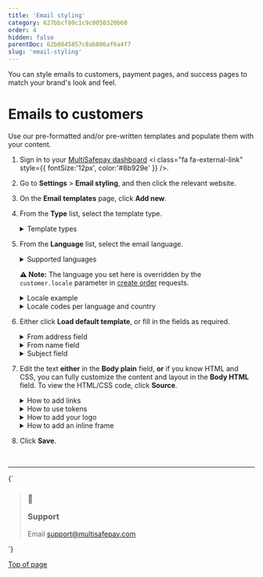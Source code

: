 ```yaml
---
title: 'Email styling'
category: 627bbcf80c1c9c0050320b60
order: 4
hidden: false
parentDoc: 62b0845857c8ab006af6a4f7
slug: 'email-styling'
---
```


You can style emails to customers, payment pages, and success pages to match your brand's look and feel.

# Emails to customers

Use our pre-formatted and/or pre-written templates and populate them with your content.

1. Sign in to your <a href="https://merchant.multisafepay.com" target="_blank">MultiSafepay dashboard</a> <i class="fa fa-external-link" style={{ fontSize:'12px', color:'#8b929e' }} />.

2. Go to **Settings** > **Email styling**, and then click the relevant website.

3. On the **Email templates** page, click **Add new**.

4. From the **Type** list, select the template type.

   <details id="template-types">
     <summary>Template types</summary>

     <br />

     **Bank transfer details email (to customer)**\
     For sending customers MultiSafepay's bank details for <Glossary>redirect</Glossary> [bank\
     transfers](/docs/bank-transfer/).

     **Chargeback email (to merchant)**\
     For notifying you when a customer requests a [chargeback](/docs/chargebacks/).

     Make sure you add an email addresses for us to send these emails to in your dashboard, under\
     **Account information** > **Chargebacks email**.

     **Manual capture completed (to customer)**\
     For notifying customers that you have manually captured reserved funds for an [uncleared transaction](/docs/uncleared/).

     **Manual capture completed (to merchant)**\
     For confirming that you have manually captured reserved funds for an [uncleared transaction](/docs/uncleared/).

     **Partial and/or full capture completed (to customer)**\
     For notifying customers that you have partially or fully captured reserved funds for an [uncleared transaction](/docs/uncleared/).

     **Partial and/or full capture completed (to merchant)**\
     For confirming that you have partially or fully captured reserved funds for an [uncleared transaction](/docs/uncleared/).

     **Refund complete email (to customer)**\
     For notifying customers that you have processed their refund.

     **Second Chance email (to customer)**\
     For sending customers a friendly reminder to complete a payment.

     Make sure you have enabled [Second Chance](/docs/second-chance/) in your MultiSafepay dashboard.

     **Transaction completed email (to customer)**\
     For sending payment confirmation to customers.

     **Transaction completed email (to merchant)**\
     For notifying you that a customer has successfully completed a payment.

     ***
   </details>

5. From the **Language** list, select the email language.

   <details id="supported-languages">
     <summary>Supported languages</summary>

     <br />

     * Dutch
     * English
     * French
     * German
     * Italian
     * Spanish

     ***
   </details>

   **⚠️ Note:** The language you set here is overridden by the `customer.locale` parameter in [create order](/reference/createorder/) requests.

   <details id="locale-example">
     <summary>Locale example</summary>

     <br />

     ```json
     {
     "customer": {
         "first_name": "John",
         "last_name": "Doe",
         "house_number": "39",
         "address1": "Kraanspoor",
         "address2": "",
         "city": "Amsterdam",
         "zip_code": "1033 SC",
         "state": "Noord-Holland",
         "country": "NL",
         "locale": "nl_NL", // Set the language and country code
         "phone": "0208500500",
         "email": "example@multisafepay.com",
         "gender": "M",
         "birthday": "1980-12-31",
         "user_agent": "Mozilla/5.0 (Windows NT 6.3; WOW64) AppleWebKit/537.36 (KHTML, like Gecko) Chrome/38.0.2125.111 Safari/537.36",
         "referrer": "http://test.com",
         "ip_address": "123.123.123.123",
         "forwarded_ip": "",
         "reference": ""
     }
     }
     ```
   </details>

   <details id="locale-codes">
     <summary>Locale codes per language and country</summary>

     <br />

     | Code    | Language & country  |
     | ------- | ------------------- |
     | `cs_CZ` | Czech               |
     | `de_AT` | German (Austria)    |
     | `de_DE` | German (Germany)    |
     | `en_US` | American English    |
     | `fi_FI` | Finnish             |
     | `fr_BE` | French (Belgium)    |
     | `fr_FR` | French (France)     |
     | `it_IT` | Italian             |
     | `nl_BE` | Dutch (Belgium)     |
     | `nl_NL` | Dutch (Netherlands) |
     | `pl_PL` | Polish              |
     | `es_ES` | Spanish             |
     | `sv_SE` | Swedish             |
     | `zh_CN` | Chinese             |
   </details>

6. Either click **Load default template**, or fill in the fields as required.

   <details id="from-address-field">
     <summary>From address field</summary>

     <br />

     In the **From address** field, enter the email address you want the email sent from, e.g. [sales@yourcompany.com](mailto:sales@yourcompany.com).

     **⚠️ Note:** If you enter a from address other than [noreply@multisafepay.com](mailto:noreply@multisafepay.com), to avoid emails being marked as spam, we recommend adding the following DNS record to your domain:

     ```
     v=spf1 ip4:213.189.0.0/23 ip4:185.99.128.0/22 mx
     ```

     ***
   </details>

   <details id="from-name-field">
     <summary>From name field</summary>

     <br />

     In the **From name** field, enter the name you want the email sent by, e.g. your company name.

     ***
   </details>

   <details id="subject-field">
     <summary>Subject field</summary>

     <br />

     In the **Subject** field, enter a subject.

     ***
   </details>

7. Edit the text **either** in the **Body plain** field, **or** if you know HTML and CSS, you can fully customize the content and layout in the **Body HTML** field. To view the HTML/CSS code, click **Source**.

   <details id="how-to-add-links">
     <summary>How to add links</summary>

     <br />

     1. Click the **Link** icon.
     2. Select the link type: **URL**, **Anchor link**, or **Mailto link**.
     3. Fill in the additional fields as required, and then click **OK**.

     ***
   </details>

   <details id="how-to-use-tokens">
     <summary>How to use tokens</summary>

     <br />

     To save time, you can use @tokens@ to auto-fill personalized details in emails.

     1. In the **Body HTML editor**, click the **Token** icon.
     2. Select a token from the list, and then click **OK**.\ <br />

     The table below describes all available tokens.

     | Token                   | Output                                                                                                                                                                                                  |
     | ----------------------- | ------------------------------------------------------------------------------------------------------------------------------------------------------------------------------------------------------- |
     | ACCOUNT                 | The `account_id` of a FastCheckout customer                                                                                                                                                             |
     | ACCOUNTADDRESS          | The customer's address and street name                                                                                                                                                                  |
     | ACCOUNTADDRESSAPARTMENT | The customer's house number                                                                                                                                                                             |
     | ACCOUNTCITY             | The customer's city of residence                                                                                                                                                                        |
     | ACCOUNTCOUNTRY          | The customer's country of residence                                                                                                                                                                     |
     | ACCOUNT EMAIL           | The customer's email address                                                                                                                                                                            |
     | ACCOUNTFIRSTNAME        | The customer's first name                                                                                                                                                                               |
     | ACCOUNTLASTNAME         | The customer's last name                                                                                                                                                                                |
     | ACCOUNTNR               | Your MultiSafepay account ID                                                                                                                                                                            |
     | ACCOUNTZIPCODE          | The customer's ZIP code                                                                                                                                                                                 |
     | ADDRESS1                | Your company address line 1                                                                                                                                                                             |
     | ADDRESS2                | Your company address line 2                                                                                                                                                                             |
     | ADDRESS3                | Your company address line 3                                                                                                                                                                             |
     | BANKHOLDERNAME          | The account holder name for a bank transfer                                                                                                                                                             |
     | BANKIBAN                | The IBAN for a bank transfer                                                                                                                                                                            |
     | BANKPAYMENTID           | The payment reference for a bank transfer                                                                                                                                                               |
     | BANKTRANSFERBIC         | The BIC for a bank transfer                                                                                                                                                                             |
     | BANKTRANSFERHOLDER      | The account holder name receiving a bank transfer                                                                                                                                                       |
     | BANKTRANSFERID          | The reference for a bank transfer                                                                                                                                                                       |
     | BIRTHYDAY               | The customer's date of birth                                                                                                                                                                            |
     | CITY                    | Your company city of residence                                                                                                                                                                          |
     | COMPANYNAME             | Your company name given in your MultiSafepay account                                                                                                                                                    |
     | CONTENT                 | The items in the shopping cart                                                                                                                                                                          |
     | COUNTRY                 | The <a href="https://www.iso.org/iso-3166-country-codes.html" target="_blank">ISO 3166</a> <i class="fa fa-external-link" style={{ fontSize:'12px', color:'#8b929e' }} /> code for your company country |
     | COUNTRYCODE             | The <a href="https://www.iso.org/iso-3166-country-codes.html" target="_blank">ISO 3166</a> <i class="fa fa-external-link" style={{ fontSize:'12px', color:'#8b929e' }} /> code for your company country |
     | CURRENTDATE             | Today's date                                                                                                                                                                                            |
     | DELIVERYINVOICEURL      | The invoice URL for delivery                                                                                                                                                                            |
     | DELIVERYREASON          | The reason for delivery                                                                                                                                                                                 |
     | DELIVERYCARRIER         | The carrier used for delivery                                                                                                                                                                           |
     | DELIVERYTRACKINGURL     | The track and trace URL for delivery                                                                                                                                                                    |
     | DELIVERYTRACKINGCODE    | The track and trace code for delivery                                                                                                                                                                   |
     | DELIVERYSHIPDATE        | The shipping date for delivery                                                                                                                                                                          |
     | DESCRIPTION             | The account ID to receive money                                                                                                                                                                         |
     | DESTAMOUNT              | The amount to be received                                                                                                                                                                               |
     | DESTAMOUNTFORMATCUR     | The amount (and currency to be paid by the customer via bank transfer transactions                                                                                                                      |
     | DESTCURRENCY            | The currency of the amount to be received                                                                                                                                                               |
     | DESTFORMATAMOUNTCUR     | The currency and amount to be paid out                                                                                                                                                                  |
     | EMAIL                   | The customer's email address                                                                                                                                                                            |
     | FINANCIAL EMAIL         | Your invoices email address                                                                                                                                                                             |
     | FIRSTNAME               | The customer's first name and email address set as sender for emails                                                                                                                                    |
     | FROMNAME                | The name of the sender's email account                                                                                                                                                                  |
     | GENDER                  | The customer's gender                                                                                                                                                                                   |
     | LASTNAME                | The customer's last name                                                                                                                                                                                |
     | MERCHANTCITY            | Your company city of residence                                                                                                                                                                          |
     | MERCHANTCOUNTRY         | Your company country of residence                                                                                                                                                                       |
     | MERCHANTLOGOHTML        | The HTML code for your logo                                                                                                                                                                             |
     | MERCHANTNAME            | Your company's full name                                                                                                                                                                                |
     | MERCHANTPHONESUPPORT    | Your customer service phone number                                                                                                                                                                      |
     | MERCHANTPO              | Your customer tracking number                                                                                                                                                                           |
     | MERCHANTSUPPORT EMAIL   | Your customer service email address                                                                                                                                                                     |
     | MERCHANTTRANSACTIONID   | Your transaction reference number                                                                                                                                                                       |
     | ORDERSTATUS             | The <Glossary>order status</Glossary>                                                                                                                                                                   |
     | PAYLINK                 | The [payment link](/docs/payment-links/)                                                                                                                                                                |
     | PAYMENTMETHOD           | The payment method                                                                                                                                                                                      |
     | PHONE                   | Your company phone number                                                                                                                                                                               |
     | REFUNDDESTINATION       | The bank account number to receive a refund                                                                                                                                                             |
     | REPORT EMAIL            | Your reports email address                                                                                                                                                                              |
     | SITENAME                | The website name                                                                                                                                                                                        |
     | SITEURL                 | The website URL                                                                                                                                                                                         |
     | STATE                   | The province or state                                                                                                                                                                                   |
     | STATUS                  | The <Glossary>transaction status</Glossary>                                                                                                                                                             |
     | SUBJECT                 | The email subject line                                                                                                                                                                                  |
     | TOTALAMOUNT             | The total amount of the order                                                                                                                                                                           |
     | TRANSACTIONID           | The MultiSafepay transaction ID                                                                                                                                                                         |
     | TRANSCOMP EMAIL         | Your email address for completed transactions                                                                                                                                                           |
     | VARA                    | Var1 from your create order request                                                                                                                                                                     |
     | VARB                    | Var2 from your create order request                                                                                                                                                                     |
     | VARC                    | Var3 from your create order request                                                                                                                                                                     |
     | VATNUMBER               | Your company VAT number                                                                                                                                                                                 |
     | ZIPCODE                 | Your company ZIP code                                                                                                                                                                                   |

     ***
   </details>

   <details id="how-to-add-your-logo">
     <summary>How to add your logo</summary>

     <br />

     To add your logo to emails to increase customers' recognition and trust, follow these steps:

     1. Sign in to your <a href="https://merchant.multisafepay.com/" target="_blank">MultiSafepay dashboard</a> <i class="fa fa-external-link" style={{ fontSize:'12px', color:'#8b929e' }} />.
     2. Go to **Settings** > **Files**.
     3. Under **Upload a new file**, select the relevant file, and then click **Choose file**.
     4. Under **Upload queue**, click **Upload** or **Upload all**.\
        The file appears under **File directory**.
     5. Go to **Settings** > **Email styling**, and then click the relevant website.
     6. At the end of the row of the relevant email, click the orange pen icon to edit the template.
     7. Click the **Image** icon in the first row of the editor.
     8. In the **Image properties** dialog, under **URL**, click **Browse server**.
     9. On the row of the relevant file, click the green **Use image** icon.
     10. In the **Image properties** dialog, edit the image's parameters as required: height, border, horizontal space, vertical space, and alignment.
     11. Click **OK**, and then click **Save**.

     ***
   </details>

   <details id="how-to-add-an-inline-frame">
     <summary>How to add an inline frame</summary>

     <br />

     Inline frames (Iframes) are HTML documents embedded inside another HTML document, which you can use to insert content from another source into the email template.

     1. Go to the Body HTML editor on the email template page, and then click the **Iframe** icon.
     2. In the **Iframe window**, enter the URL of the Iframe.
     3. Edit other parameters as required: width, height, alignment, name, and title.
     4. Click **OK**.

     ***
   </details>

8. Click **Save**.

<br />

***

<HTMLBlock>{`
<blockquote class="callout callout_info">
    <h3 class="callout-heading false">
        <span class="callout-icon">💬</span>
        <p>Support</p>
    </h3>
    <p>Email <a href="mailto:support@multisafepay.com">support@multisafepay.com</a></p>
</blockquote>
`}</HTMLBlock>

[Top of page](#)